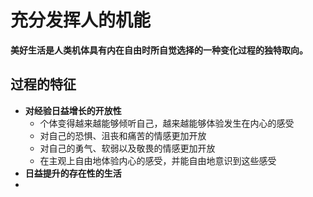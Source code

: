 # 充分发挥人的机能

**美好生活是人类机体具有内在自由时所自觉选择的一种变化过程的独特取向。**

## 过程的特征

- **对经验日益增长的开放性**
  - 个体变得越来越能够倾听自己，越来越能够体验发生在内心的感受
  - 对自己的恐惧、沮丧和痛苦的情感更加开放
  - 对自己的勇气、软弱以及敬畏的情感更加开放
  - 在主观上自由地体验内心的感受，并能自由地意识到这些感受
- **日益提升的存在性的生活**
- 